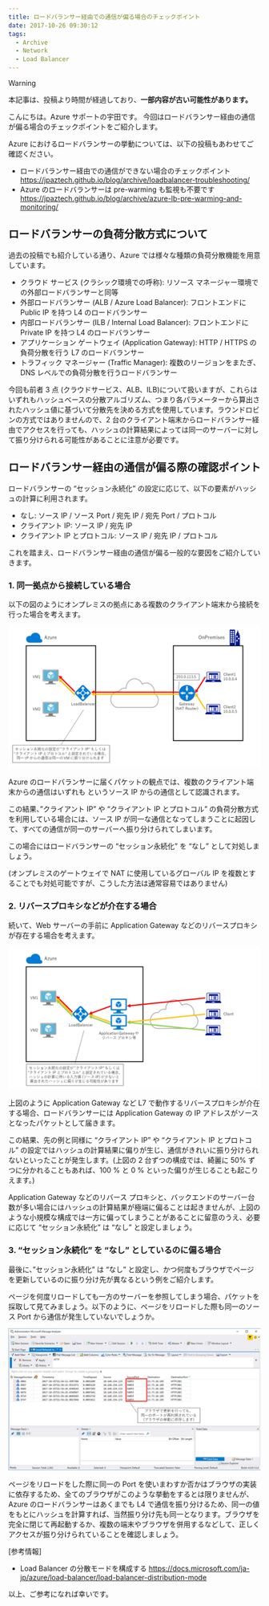 ```yaml
---
title: ロードバランサー経由での通信が偏る場合のチェックポイント
date: 2017-10-26 09:30:12 
tags:
  - Archive
  - Network
  - Load Balancer
---
```

> [!WARNING]
> 本記事は、投稿より時間が経過しており、**一部内容が古い可能性があります。**

こんにちは。Azure サポートの宇田です。
今回はロードバランサー経由の通信が偏る場合のチェックポイントをご紹介します。

Azure におけるロードバランサーの挙動については、以下の投稿もあわせてご確認ください。

* ロードバランサー経由での通信ができない場合のチェックポイント
https://jpaztech.github.io/blog/archive/loadbalancer-troubleshooting/
* Azure のロードバランサーは pre-warming も監視も不要です
https://jpaztech.github.io/blog/archive/azure-lb-pre-warming-and-monitoring/

## ロードバランサーの負荷分散方式について

過去の投稿でも紹介している通り、Azure では様々な種類の負荷分散機能を用意しています。

* クラウド サービス (クラシック環境での呼称): リソース マネージャー環境での外部ロードバランサーと同等
* 外部ロードバランサー (ALB / Azure Load Balancer): フロントエンドに Public IP を持つ L4 のロードバランサー
* 内部ロードバランサー (ILB / Internal Load Balancer): フロントエンドに Private IP を持つ L4 のロードバランサー
* アプリケーション ゲートウェイ (Application Gateway): HTTP / HTTPS の負荷分散を行う L7 のロードバランサー
* トラフィック マネージャー (Traffic Manager): 複数のリージョンをまたぎ、DNS レベルでの負荷分散を行うロードバランサー

今回も前者 3 点 (クラウドサービス、ALB、ILB)について扱いますが、これらはいずれもハッシュベースの分散アルゴリズム、つまり各パラメーターから算出されたハッシュ値に基づいて分散先を決める方式を使用しています。ラウンドロビンの方式ではありませんので、2 台のクライアント端末からロードバランサー経由でアクセスを行っても、ハッシュの計算結果によっては同一のサーバーに対して振り分けられる可能性があることに注意が必要です。

## ロードバランサー経由の通信が偏る際の確認ポイント

ロードバランサーの “セッション永続化” の設定に応じて、以下の要素がハッシュの計算に利用されます。

* なし: ソース IP / ソース Port / 宛先 IP / 宛先 Port / プロトコル
* クライアント IP: ソース IP / 宛先 IP
* クライアント IP とプロトコル: ソース IP / 宛先 IP / プロトコル

これを踏まえ、ロードバランサー経由の通信が偏る一般的な要因をご紹介していきます。

### 1. 同一拠点から接続している場合
以下の図のようにオンプレミスの拠点にある複数のクライアント端末から接続を行った場合を考えます。

![](./loadbalancer-troubleshooting2/LoadBalancer4.png)

Azure のロードバランサーに届くパケットの観点では、複数のクライアント端末からの通信はいずれも というソース IP からの通信として認識されます。

この結果、”クライアント IP” や “クライアント IP とプロトコル” の負荷分散方式を利用している場合には、ソース IP が同一な通信となってしまうことに起因して、すべての通信が同一のサーバーへ振り分けられてしまいます。

この場合にはロードバランサーの “セッション永続化” を “なし” として対処しましょう。

(オンプレミスのゲートウェイで NAT に使用しているグローバル IP を複数とすることでも対処可能ですが、こうした方法は通常容易ではありません)

### 2. リバースプロキシなどが介在する場合

続いて、Web サーバーの手前に Application Gateway などのリバースプロキシが存在する場合を考えます。

![](./loadbalancer-troubleshooting2/LoadBalancer5.png)

上図のように Application Gateway など L7 で動作するリバースプロキシが介在する場合、ロードバランサーには Application Gateway の IP アドレスがソースとなったパケットとして届きます。

この結果、先の例と同様に “クライアント IP” や “クライアント IP とプロトコル” の設定ではハッシュの計算結果に偏りが生じ、通信がきれいに振り分けられないといったことが発生します。(上図の 2 台ずつの構成では、綺麗に 50% ずつに分かれることもあれば、100 % と 0 % といった偏りが生じることも起こりえます。)

Application Gateway などのリバース プロキシと、バックエンドのサーバー台数が多い場合にはハッシュの計算結果が極端に偏ることは起きませんが、上図のような小規模な構成では一方に偏ってしまうことがあることに留意のうえ、必要に応じて “セッション永続化” は “なし” と設定しましょう。

### 3. “セッション永続化” を “なし” としているのに偏る場合

最後に、”セッション永続化” は “なし” と設定し、かつ何度もブラウザでページを更新しているのに振り分け先が異なるという例をご紹介します。

ページを何度リロードしても一方のサーバーを参照してしまう場合、パケットを採取して見てみましょう。以下のように、ページをリロードした際も同一のソース Port から通信が発生していないでしょうか。

![](./loadbalancer-troubleshooting2/LoadBalancer6.png)

ページをリロードをした際に同一の Port を使いまわすか否かはブラウザの実装に依存するため、全てのブラウザがこのような挙動をするとは限りませんが、Azure のロードバランサーはあくまでも L4 で通信を振り分けるため、同一の値をもとにハッシュを計算すれば、当然振り分け先も同一となります。ブラウザを完全に閉じて再起動するか、複数の端末やブラウザを併用するなどして、正しくアクセスが振り分けられていることを確認しましょう。

[参考情報]

* Load Balancer の分散モードを構成する
https://docs.microsoft.com/ja-jp/azure/load-balancer/load-balancer-distribution-mode

以上、ご参考になれば幸いです。
